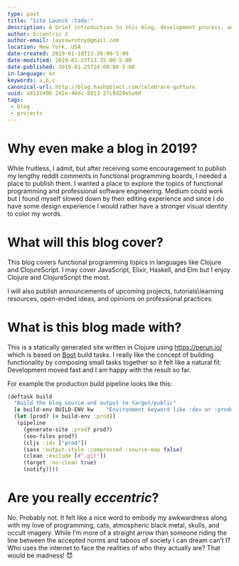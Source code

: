 ```yaml
---
type: post
title: "Site Launch :tada:"
description: A brief introduction to this blog, development process, and goals.
author: Eccentric J
author-email: jayzawrotny@gmail.com
location: New York, USA
date-created: 2019-01-18T13:20:00-5:00
date-modified: 2019-01-23T13:35:00-5:00
date-published: 2019-01-25T18:00:00-5:00
in-language: en
keywords: a,b,c
canonical-url: http://blog.hashobject.com/celebrare-gutture
uuid: a811549b-242e-46dc-8813-27c9d20e5a9d
tags:
 - blog
 - projects
---
```

# Why even make a blog in 2019?

While fruitless, I admit, but after receiving some encouragement to publish my lengthy reddit comments in functional programming boards, I needed a place to publish them. I wanted a place to explore the topics of functional programming and professional software engineering. Medium could work but I found myself slowed down by their editing experience and since I do have some design experience I would rather have a stronger visual identity to color my words.

# What will this blog cover?

This blog covers functional programming topics in languages like Clojure and ClojureScript. I may cover JavaScript, Elixir, Haskell, and Elm but I enjoy Clojure and ClojureScript the most.

I will also publish announcements of upcoming projects, tutorials\\learning resources, open-ended ideas, and opinions on professional practices.

# What is this blog made with?

This is a statically generated site written in Clojure using https://perun.io/ which is based on [Boot](https://github.com/boot-clj) build tasks. I really like the concept of building functionality by composing small tasks together so it felt like a natural fit. Development moved fast and I am happy with the result so far.

For example the production build pipeline looks like this:

```clj
(deftask build
  "Build the blog source and output to target/public"
  [e build-env BUILD-ENV kw    "Environment keyword like :dev or :production"]
  (let [prod? (= build-env :prod)]
   (pipeline
     (generate-site :prod? prod?)
     (seo-files prod?)
     (cljs :ids ["prod"])
     (sass :output-style :compressed :source-map false)
     (clean :exclude [#".git"])
     (target :no-clean true)
     (notify))))
```

# Are you really _eccentric_?

No. Probably not. It felt like a nice word to embody my awkwardness along with my love of programming, cats, atmospheric black metal, skulls, and occult imagery. While I&rsquo;m more of a straight arrow than someone riding the line between the accepted norms and taboos of society I can dream can&rsquo;t I? Who uses the internet to face the realities of who they actually are? That would be madness! :smiling_imp:
